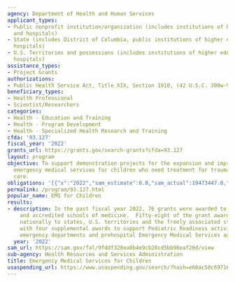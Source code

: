 ```yaml
---
agency: Department of Health and Human Services
applicant_types:
- Public nonprofit institution/organization (includes institutions of higher education
  and hospitals)
- State (includes District of Columbia, public institutions of higher education and
  hospitals)
- U.S. Territories and possessions (includes institutions of higher education and
  hospitals)
assistance_types:
- Project Grants
authorizations:
- Public Health Service Act, Title XIX, Section 1910, (42 U.S.C. 300w-9); as amended.
beneficiary_types:
- Health Professional
- Scientist/Researchers
categories:
- Health - Education and Training
- Health - Program Development
- Health - Specialized Health Research and Training
cfda: '93.127'
fiscal_year: '2022'
grants_url: https://grants.gov/search-grants?cfda=93.127
layout: program
objective: To support demonstration projects for the expansion and improvement of
  emergency medical services for children who need treatment for trauma or critical
  care.
obligations: '[{"x":"2022","sam_estimate":0.0,"sam_actual":19473447.0,"usa_spending_actual":19472254.54},{"x":"2023","sam_estimate":21198773.0,"sam_actual":0.0,"usa_spending_actual":21070350.27},{"x":"2024","sam_estimate":20966886.0,"sam_actual":0.0,"usa_spending_actual":57550.13}]'
permalink: /program/93.127.html
popular_name: EMS for Children
results:
- description: In the past fiscal year 2022, 76 grants were awarded to state governments
    and accredited schools of medicine.  Fifty-eight of the grant awards were issued
    nationally to states, U.S. territories and the freely associated states, along
    with four supplemental awards to support Pediatric Readiness activities in hospital
    emergency departments and prehospital Emergency Medical Services agencies.
  year: '2022'
sam_url: https://sam.gov/fal/9fddf328ea0b4e9cb28cd5bb98eaf26d/view
sub-agency: Health Resources and Services Administration
title: Emergency Medical Services for Children
usaspending_url: https://www.usaspending.gov/search/?hash=e60ac50c69716a8e2fb336a7cf018c6b
---
```

